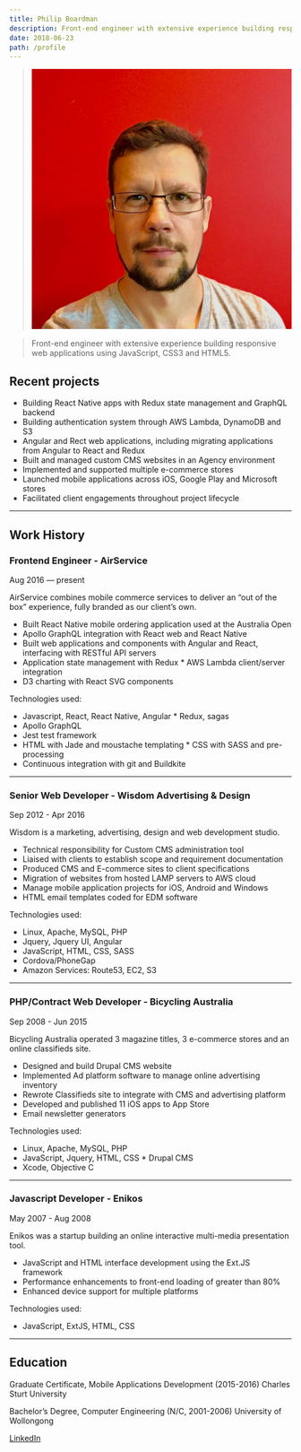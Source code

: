 ```yaml
---
title: Philip Boardman
description: Front-end engineer with extensive experience building responsive web applications using JavaScript, CSS3 and HTML5
date: 2018-06-23
path: /profile
---
```


> ![Philip Boardman](me.jpg)

> Front-end engineer with extensive experience building responsive web applications using JavaScript, CSS3 and HTML5.

## Recent projects

- Building React Native apps with Redux state management and GraphQL backend
- Building authentication system through AWS Lambda, DynamoDB and S3
- Angular and Rect web applications, including migrating applications from Angular to React and Redux
- Built and managed custom CMS websites in an Agency environment
- Implemented and supported multiple e-commerce stores
- Launched mobile applications across iOS, Google Play and Microsoft stores
- Facilitated client engagements throughout project lifecycle

---

## Work History

### Frontend Engineer - AirService

Aug 2016 — present

AirService combines mobile commerce services to deliver an “out of the box” experience, fully branded as our client’s own.

- Built React Native mobile ordering application used at the Australia Open
- Apollo GraphQL integration with React web and React Native
- Built web applications and components with Angular and React, interfacing with RESTful API servers
- Application state management with Redux \* AWS Lambda client/server integration
- D3 charting with React SVG components

Technologies used:

- Javascript, React, React Native, Angular \* Redux, sagas
- Apollo GraphQL
- Jest test framework
- HTML with Jade and moustache templating \* CSS with SASS and pre-processing
- Continuous integration with git and Buildkite

---

### Senior Web Developer - Wisdom Advertising & Design

Sep 2012 - Apr 2016

Wisdom is a marketing, advertising, design and web development studio.

- Technical responsibility for Custom CMS administration tool
- Liaised with clients to establish scope and requirement documentation
- Produced CMS and E-commerce sites to client specifications
- Migration of websites from hosted LAMP servers to AWS cloud
- Manage mobile application projects for iOS, Android and Windows
- HTML email templates coded for EDM software

Technologies used:

- Linux, Apache, MySQL, PHP
- Jquery, Jquery UI, Angular
- JavaScript, HTML, CSS, SASS
- Cordova/PhoneGap
- Amazon Services: Route53, EC2, S3

---

### PHP/Contract Web Developer - Bicycling Australia

Sep 2008 - Jun 2015

Bicycling Australia operated 3 magazine titles, 3 e-commerce stores and an online classifieds site.

- Designed and build Drupal CMS website
- Implemented Ad platform software to manage online advertising inventory
- Rewrote Classifieds site to integrate with CMS and advertising platform
- Developed and published 11 iOS apps to App Store
- Email newsletter generators

Technologies used:

- Linux, Apache, MySQL, PHP
- JavaScript, Jquery, HTML, CSS \* Drupal CMS
- Xcode, Objective C

---

### Javascript Developer - Enikos

May 2007 - Aug 2008

Enikos was a startup building an online interactive multi-media presentation tool.

- JavaScript and HTML interface development using the Ext.JS framework
- Performance enhancements to front-end loading of greater than 80%
- Enhanced device support for multiple platforms

Technologies used:

- JavaScript, ExtJS, HTML, CSS

---

## Education

Graduate Certificate, Mobile Applications Development (2015-2016)
Charles Sturt University

Bachelor’s Degree, Computer Engineering (N/C, 2001-2006)
University of Wollongong

[LinkedIn]()
